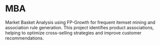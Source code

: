 # MBA
Market Basket Analysis using FP-Growth for frequent itemset mining and association rule generation. This project identifies product associations, helping to optimize cross-selling strategies and improve customer recommendations.
